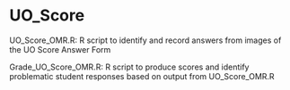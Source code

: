 # UO_Score
UO_Score_OMR.R: R script to identify and record answers from images of the UO Score Answer Form

Grade_UO_Score_OMR.R: R script to produce scores and identify problematic student responses based on output from UO_Score_OMR.R
